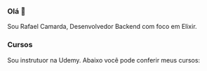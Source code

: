 ### Olá 👋

Sou Rafael Camarda, Desenvolvedor Backend com foco em Elixir.


### Cursos

Sou instrutuor na Udemy. Abaixo você pode conferir meus cursos:
